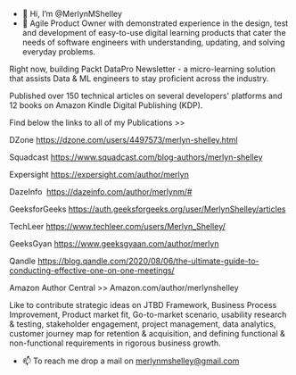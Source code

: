 - 👋 Hi, I’m @MerlynMShelley
- 🚀 Agile Product Owner with demonstrated experience in the design, test and development of easy-to-use digital learning products that cater the needs of software engineers with understanding, updating, and solving everyday problems.

Right now, building Packt DataPro Newsletter - a micro-learning solution that assists Data & ML engineers to stay proficient across the industry.

Published over 150 technical articles on several developers' platforms and 12 books on Amazon Kindle Digital Publishing (KDP). 

Find below the links to all of my Publications >>  

DZone
https://dzone.com/users/4497573/merlyn-shelley.html

Squadcast
https://www.squadcast.com/blog-authors/merlyn-shelley

Expersight
https://expersight.com/author/merlyn

DazeInfo 
https://dazeinfo.com/author/merlynm/#

GeeksforGeeks
https://auth.geeksforgeeks.org/user/MerlynShelley/articles

TechLeer
https://www.techleer.com/users/Merlyn_Shelley/

GeeksGyan
https://www.geeksgyaan.com/author/merlyn

Qandle
https://blog.qandle.com/2020/08/06/the-ultimate-guide-to-conducting-effective-one-on-one-meetings/

Amazon Author Central >>
Amazon.com/author/merlynshelley

Like to contribute strategic ideas on JTBD Framework, Business Process Improvement, Product market fit, Go-to-market scenario, usability research & testing, stakeholder engagement, project management, data analytics, customer journey map for retention & acquisition, and defining functional & non-functional requirements in rigorous business growth.
- 📫 To reach me drop a mail on merlynmshelley@gmail.com

<!---
MerlynMShelley/MerlynMShelley is a ✨ special ✨ repository because its `README.md` (this file) appears on your GitHub profile.
You can click the Preview link to take a look at your changes.
--->
